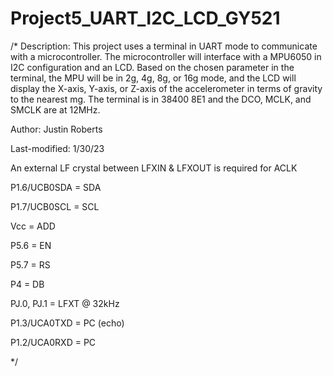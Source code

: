 # Project5_UART_I2C_LCD_GY521
/*
Description: This project uses a terminal in UART mode to communicate with a
microcontroller. The microcontroller will interface with a MPU6050 in I2C
configuration and an LCD. Based on the chosen parameter in the terminal, the
MPU will be in 2g, 4g, 8g, or 16g mode, and the LCD will display the X-axis,
Y-axis, or Z-axis of the accelerometer in terms of gravity to the nearest mg.
The terminal is in 38400 8E1 and the DCO, MCLK, and SMCLK are at 12MHz.

Author: Justin Roberts

Last-modified: 1/30/23

An external LF crystal between LFXIN & LFXOUT is required for ACLK

P1.6/UCB0SDA = SDA

P1.7/UCB0SCL = SCL

Vcc          = ADD

P5.6         = EN

P5.7         = RS

P4           =  DB

PJ.0, PJ.1   = LFXT @ 32kHz

P1.3/UCA0TXD = PC (echo)

P1.2/UCA0RXD =  PC

*/
